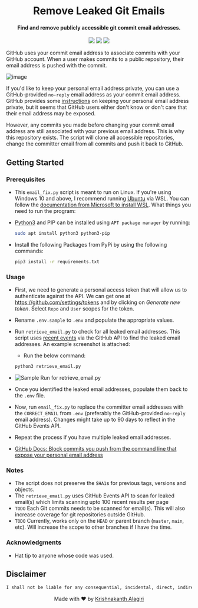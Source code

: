 <h1 align="center">
  Remove Leaked Git Emails
</h1>

<h4 align="center">Find and remove publicly accessible git commit email addresses.</h4>

<p align="center">
  <a href="https://www.python.org"><img src="https://img.shields.io/badge/language-python-blue.svg?style=flat"></a>
  <a href="/LICENSE"><img src="https://img.shields.io/badge/license-MIT-blue?style=flat"></a>
  <img src="https://img.shields.io/badge/run%20on-Linux-orange?logo=linux&style=flat" />
</p>

GitHub uses your commit email address to associate commits with your GitHub account. When a user makes commits to a public repository, their email address is pushed with the commit.

![image](https://github.com/user-attachments/assets/845da837-eb54-46cd-81b8-a6d2b41bc2d1)

If you'd like to keep your personal email address private, you can use a GitHub-provided `no-reply` email address as your commit email address. GitHub provides some [instructions](https://help.github.com/articles/setting-your-email-in-git/) on keeping your personal email address private, but it seems that GitHub users either don't know or don't care that their email address may be exposed.

However, any commits you made before changing your commit email address are still associated with your previous email address. This is why this repository exists.  The script will clone all accessible repositories, change the committer email from all commits and push it back to GitHub.

## Getting Started

### Prerequisites

- This `email_fix.py` script is meant to run on Linux. If you're using Windows 10 and above, I recommend running [Ubuntu](https://ubuntu.com/wsl) via WSL. You can follow the [documentation from Microsoft to install WSL](https://docs.microsoft.com/en-us/windows/wsl/install).
What things you need to run the program:
- [Python3](https://www.python.org/) and PIP can be installed using `APT package manager` by running:

  ```bash
  sudo apt install python3 python3-pip
  ```

- Install the following Packages from PyPi by using the following commands:

  ```bash
  pip3 install -r requirements.txt
  ```

### Usage

- First, we need to generate a personal access token that will allow us to authenticate against the API. We can get one at <https://github.com/settings/tokens> and by clicking on *Generate new token*. Select `Repo` and `User` scopes for the token.
- Rename `.env.sample` to `.env` and populate the appropriate values.
- Run `retrieve_email.py` to check for all leaked email addresses. This script uses [recent events](https://developer.github.com/v3/activity/events/) via the GitHub API to find the leaked email addresses. An example screenshot is attached:

    - Run the below command:

    ```bash
    python3 retrieve_email.py
    ```

- ![Sample Run for retrieve_email.py](docs/retrieval_example.png)
- Once you identified the leaked email addresses, populate them back to the `.env` file.

- Now, run `email_fix.py` to replace the committer email addresses with the `CORRECT_EMAIL` from `.env` (preferably the GitHub-provided `no-reply` email address). Changes might take up to 90 days to reflect in the GitHub Events API.
- Repeat the process if you have multiple leaked email addresses.
- [GitHub Docs: Block commits you push from the command line that expose your personal email address](https://docs.github.com/en/account-and-profile/setting-up-and-managing-your-github-user-account/managing-email-preferences/blocking-command-line-pushes-that-expose-your-personal-email-address)

### Notes

- The script does not preserve the `SHA1`s for previous tags, versions and objects.
- The `retrieve_email.py` uses GitHub Events API to scan for leaked email(s) which limits scanning upto 100 recent results per page
- `TODO` Each Git commits needs to be scanned for email(s). This will also increase coverage for git repositories outside GitHub.
- `TODO` Currently, works only on the `HEAD` or parent branch (`master`, `main`, etc). Will increase the scope to other branches if I have the time.

### Acknowledgments

- Hat tip to anyone whose code was used.

## Disclaimer

```txt
I shall not be liable for any consequential, incidental, direct, indirect, special, or other damages whatsoever (including, without limitation, damages for loss of business profits, business interruption, loss of business information, or other pecuniary loss). Run this at your own risk.
```

<p align="center">
  Made with ❤️ by <a href="https://kanth.tech/github">Krishnakanth Alagiri</a>
</p>
